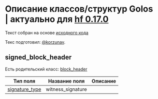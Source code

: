 # Описание классов/структур Golos | актуально для [hf 0.17.0](https://github.com/GolosChain/golos/releases/tag/v0.17.0)
Текст собран на основе [исходного кода](https://github.com/GolosChain/golos/tree/master/libraries/protocol/include/golos/protocol/block_header.hpp)

Текс подготовил: [@korzunav](https://golos.io/@korzunav).

## signed_block_header

Есть родительский класс: [block_header](block_header.md)

|Тип поля|Название поля|Описание|
|--------|-------------|--------|
|[signature_type](signature_type.md)|witness_signature||

